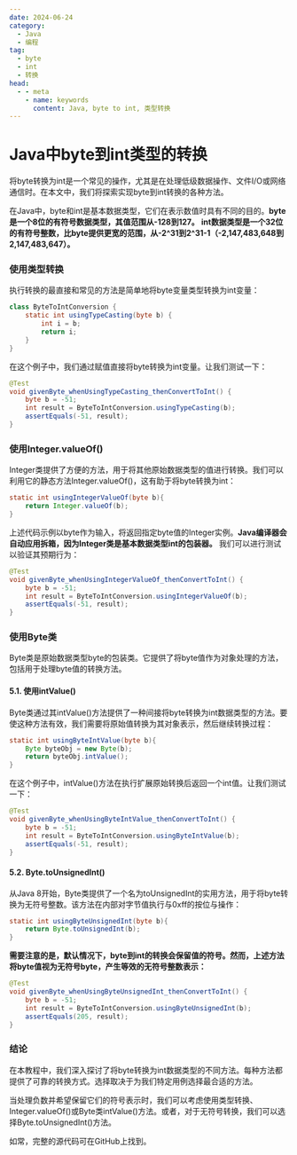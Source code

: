 ```yaml
---
date: 2024-06-24
category:
  - Java
  - 编程
tag:
  - byte
  - int
  - 转换
head:
  - - meta
    - name: keywords
      content: Java, byte to int, 类型转换
---
```

# Java中byte到int类型的转换

将byte转换为int是一个常见的操作，尤其是在处理低级数据操作、文件I/O或网络通信时。在本文中，我们将探索实现byte到int转换的各种方法。

在Java中，byte和int是基本数据类型，它们在表示数值时具有不同的目的。**byte是一个8位的有符号数据类型，其值范围从-128到127。** **int数据类型是一个32位的有符号整数，比byte提供更宽的范围，从-2^31到2^31-1（-2,147,483,648到2,147,483,647）。**

### 使用类型转换
执行转换的最直接和常见的方法是简单地将byte变量类型转换为int变量：

```java
class ByteToIntConversion {
    static int usingTypeCasting(byte b) {
        int i = b;
        return i;
    }
}
```

在这个例子中，我们通过赋值直接将byte转换为int变量。让我们测试一下：

```java
@Test
void givenByte_whenUsingTypeCasting_thenConvertToInt() {
    byte b = -51;
    int result = ByteToIntConversion.usingTypeCasting(b);
    assertEquals(-51, result);
}
```

### 使用Integer.valueOf()
Integer类提供了方便的方法，用于将其他原始数据类型的值进行转换。我们可以利用它的静态方法Integer.valueOf()，这有助于将byte转换为int：

```java
static int usingIntegerValueOf(byte b){
    return Integer.valueOf(b);
}
```

上述代码示例以byte作为输入，将返回指定byte值的Integer实例。**Java编译器会自动应用拆箱，因为Integer类是基本数据类型int的包装器。** 我们可以进行测试以验证其预期行为：

```java
@Test
void givenByte_whenUsingIntegerValueOf_thenConvertToInt() {
    byte b = -51;
    int result = ByteToIntConversion.usingIntegerValueOf(b);
    assertEquals(-51, result);
}
```

### 使用Byte类
Byte类是原始数据类型byte的包装类。它提供了将byte值作为对象处理的方法，包括用于处理byte值的转换方法。

#### 5.1. 使用intValue()
Byte类通过其intValue()方法提供了一种间接将byte转换为int数据类型的方法。要使这种方法有效，我们需要将原始值转换为其对象表示，然后继续转换过程：

```java
static int usingByteIntValue(byte b){
    Byte byteObj = new Byte(b);
    return byteObj.intValue();
}
```

在这个例子中，intValue()方法在执行扩展原始转换后返回一个int值。让我们测试一下：

```java
@Test
void givenByte_whenUsingByteIntValue_thenConvertToInt() {
    byte b = -51;
    int result = ByteToIntConversion.usingByteIntValue(b);
    assertEquals(-51, result);
}
```

#### 5.2. Byte.toUnsignedInt()
从Java 8开始，Byte类提供了一个名为toUnsignedInt的实用方法，用于将byte转换为无符号整数。该方法在内部对字节值执行与0xff的按位与操作：

```java
static int usingByteUnsignedInt(byte b){
    return Byte.toUnsignedInt(b);
}
```

**需要注意的是，默认情况下，byte到int的转换会保留值的符号。然而，上述方法将byte值视为无符号byte，产生等效的无符号整数表示：**

```java
@Test
void givenByte_whenUsingByteUnsignedInt_thenConvertToInt() {
    byte b = -51;
    int result = ByteToIntConversion.usingByteUnsignedInt(b);
    assertEquals(205, result);
}
```

### 结论
在本教程中，我们深入探讨了将byte转换为int数据类型的不同方法。每种方法都提供了可靠的转换方式。选择取决于为我们特定用例选择最合适的方法。

当处理负数并希望保留它们的符号表示时，我们可以考虑使用类型转换、Integer.valueOf()或Byte类intValue()方法。或者，对于无符号转换，我们可以选择Byte.toUnsignedInt()方法。

如常，完整的源代码可在GitHub上找到。